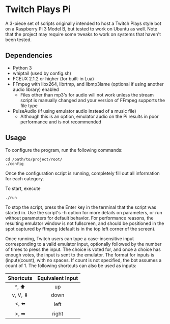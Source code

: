 # Twitch Plays Pi

A 3-piece set of scripts originally intended to host a Twitch Plays style bot on a Raspberry Pi 3 Model B, but tested to work on Ubuntu as well. Note that the project may require some tweaks to work on systems that haven't been tested.

## Dependencies

* Python 3
* whiptail (used by config.sh)
* FCEUX 2.1.2 or higher (for built-in Lua)
* FFmpeg with libx264, librtmp, and libmp3lame (optional if using another audio library) enabled
    * Files other than mp3's for audio will not work unless the stream script is manually changed and your version of FFmpeg supports the file type
* PulseAudio (if using emulator audio instead of a music file)
    * Although this is an option, emulator audio on the Pi results in poor performance and is not recommended

## Usage

To configure the program, run the following commands:

```
cd /path/to/project/root/
./config
```

Once the configuration script is running, completely fill out all information for each category.

To start, execute 

```
./run
```

To stop the script, press the Enter key in the terminal that the script was started in. Use the script's -h option for more details on parameters, or run without parameters for default behavior. For performance reasons, the resulting emulator window is not fullscreen, and should be positioned in the spot captured by ffmpeg (default is in the top left corner of the screen).

Once running, Twitch users can type a case-insensitive input corresponding to a valid emulator input, optionally followed by the number of times to press the input. The choice is voted for, and once a choice has enough votes, the input is sent to the emulator. The format for inputs is (input)(count), with no spaces. If count is not specified, the bot assumes a count of 1. The following shortcuts can also be used as inputs:

| Shortcuts | Equivalent Input |
|:---------:|:----------------:|
| ^, ⬆️      | up               |
| v, V, ⬇   | down             |
| <, ⬅️      | left             |
| >, ➡      | right            |
